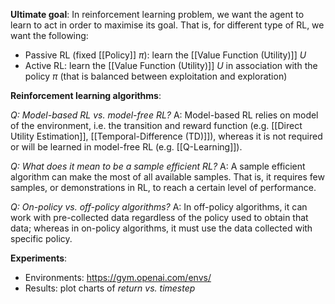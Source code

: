 **Ultimate goal**: In reinforcement learning problem, we want the agent to learn to act in order to maximise its goal. That is, for different type of RL, we want the following:
- Passive RL (fixed [[Policy]] $\pi$): learn the [[Value Function (Utility)]] $U$
- Active RL: learn the [[Value Function (Utility)]] $U$ in association with the policy $\pi$ (that is balanced between exploitation and exploration)

**Reinforcement learning algorithms**:

*Q: Model-based RL vs. model-free RL?*
A: Model-based RL relies on model of the environment, i.e. the transition and reward function (e.g. [[Direct Utility Estimation]], [[Temporal-Difference (TD)]]), whereas it is not required or will be learned in model-free RL (e.g. [[Q-Learning]]).

*Q: What does it mean to be a sample efficient RL?*
A: A sample efficient algorithm can make the most of all available samples. That is, it requires few samples, or demonstrations in RL, to reach a certain level of performance.

*Q: On-policy vs. off-policy algorithms?*
A: In off-policy algorithms, it can work with pre-collected data regardless of the policy used to obtain that data; whereas in on-policy algorithms, it must use the data collected with specific policy.

**Experiments**:
- Environments: https://gym.openai.com/envs/
- Results: plot charts of *return vs. timestep*